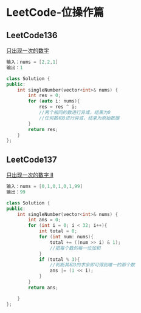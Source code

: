 # LeetCode-位操作篇



## LeetCode136

[只出现一次的数字](https://leetcode.cn/problems/single-number/)

```c++
输入：nums = [2,2,1]
输出：1
```



```c++
class Solution {
public:
    int singleNumber(vector<int>& nums) {
        int res = 0;
        for (auto i: nums){
            res = res ^ i;
            //两个相同的数进行异或，结果为0
            //任何数和0进行异或，结果为原始数据
        }
        return res;
    }
};
```



## LeetCode137

[只出现一次的数字 II](https://leetcode.cn/problems/single-number-ii/)

```c++
输入：nums = [0,1,0,1,0,1,99]
输出：99
```



```c++
class Solution {
public:
    int singleNumber(vector<int>& nums) {
        int ans = 0;
        for (int i = 0; i < 32; i++){
            int total = 0;
            for (int num: nums){
                total += ((num >> i) & 1);
                //把每个数的每一位加和
            }
            if (total % 3){
                //判断其和3的求余即可得到唯一的那个数
                ans |= (1 << i);
            }
        }
        return ans;

    }
};
```

